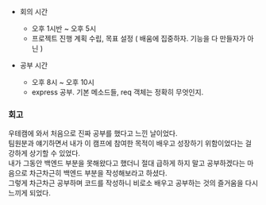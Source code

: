 - 회의 시간
    - 오후 1시반 ~ 오후 5시
    - 프로젝트 진행 계획 수립, 목표 설정 ( 배움에 집중하자. 기능을 다 만들자가 아닌 )

- 공부 시간
    - 오후 8시 ~ 오후 10시
    - express 공부. 기본 메소드들, req 객체는 정확히 무엇인지.

### 회고

우테캠에 와서 처음으로 진짜 공부를 했다고 느낀 날이었다. <BR> 
팀원분과 얘기하면서 내가 이 캠프에 참여한 목적이 배우고 성장하기 위함이었다는 걸 강하게 상기할 수 있었다. <BR>
내가 그동안 백엔드 부분을 못해왔다고 했더니 절대 급하게 하지 말고 공부하겠다는 마음으로 차근차근히 백엔드 부분을 작성해보라고 하셨다. <BR>
그렇게 차근차근 공부하며 코드를 작성하니 비로소 배우고 공부하는 것의 즐거움을 다시 느끼게 되었다.
